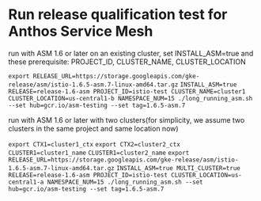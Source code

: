 # Run release qualification test for Anthos Service Mesh

run with ASM 1.6 or later on an existing cluster, set INSTALL_ASM=true and these prerequisite: PROJECT_ID, CLUSTER_NAME, CLUSTER_LOCATION

`export RELEASE_URL=https://storage.googleapis.com/gke-release/asm/istio-1.6.5-asm.7-linux-amd64.tar.gz`
`INSTALL_ASM=true RELEASE=release-1.6-asm PROJECT_ID=istio-test CLUSTER_NAME=cluster1 CLUSTER_LOCATION=us-central1-b NAMESPACE_NUM=15 ./long_running_asm.sh --set hub=gcr.io/asm-testing --set tag=1.6.5-asm.7`

run with ASM 1.6 or later with two clusters(for simplicity, we assume two clusters in the same project and same location now)

`export CTX1=cluster1_ctx`
`export CTX2=cluster2_ctx`
`CLUSTER1=cluster1_name`
`CLUSTER1=cluster2_name`
`export RELEASE_URL=https://storage.googleapis.com/gke-release/asm/istio-1.6.5-asm.7-linux-amd64.tar.gz`
`INSTALL_ASM=true MULTI_CLUSTER=true RELEASE=release-1.6-asm PROJECT_ID=istio-test CLUSTER_LOCATION=us-central1-a NAMESPACE_NUM=15 ./long_running_asm.sh --set hub=gcr.io/asm-testing --set tag=1.6.5-asm.7`

